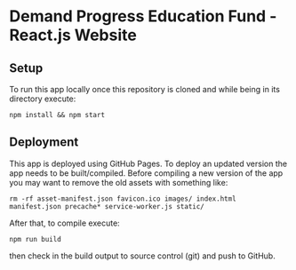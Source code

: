 # Demand Progress Education Fund - React.js Website

## Setup
To run this app locally once this repository is cloned and while being in its directory execute:

```
npm install && npm start
```

## Deployment
This app is deployed using GitHub Pages. To deploy an updated version the app needs to be built/compiled.
Before compiling a new version of the app you may want to remove the old assets with something like:


```
rm -rf asset-manifest.json favicon.ico images/ index.html manifest.json precache* service-worker.js static/
```
After that, to compile execute:

```
npm run build
```
then check in the build output to source control (git) and push to GitHub.
